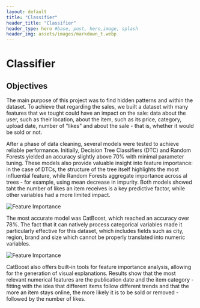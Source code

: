 ```yaml
---
layout: default
title: "Classifier"
header_title: "Classifier"
header_type: hero #base, post, hero,image, splash
header_img: assets/images/markdown_t.webp
---
```


# Classifier
## Objectives

The main purpose of this project was to find hidden patterns and within the dataset. To achieve that regarding the sales, we built a dataset with many features that we tought could have an impact on the sale: data about the user, such as their location, about the item, such as its price, category, upload date, number of "likes" and about the sale - that is, whether it would be sold or not.

After a phase of data cleaning, several models were tested to achieve reliable performance. Initially, Decision Tree Classifiers (DTC) and Random Forests yielded an accuracy slightly above 70% with minimal parameter tuning. These models also provide valuable insight into feature importance: in the case of DTCs, the structure of the tree itself highlights the most influential feature, while Random Forests aggregate importance across al trees - for example, using mean decrease in impurity. 
Both models showed taht the number of likes an item receives is a key predictive factor, while other variables had a more limited impact. 

![Feature Importance](assets/images/Feature_Importance_RF.png)

The most accurate model was CatBoost, which reached an accuracy over 78%. The fact that it can natively process categorical variables made it particularly effective for this dataset, which includes fields such as city, region, brand and size which cannot be properly translated into numeric variables. 

![Feature Importance](assets/images/Feature_Importance_CatBoost.png)

CatBoost also offers built-in tools for feature importance analysis, allowing for the generation of visual explanations. Results show that the most relevant numerical features are the publication date and the item category - fitting with the idea that different items follow different trends and that the more an item stays online, the more likely it is to be sold or removed - followed by the number of likes.
